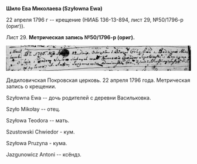 **Шило Ева Миколаева (Szyłowna Ewa)**

22 апреля 1796 г -- крещение (НИАБ 136-13-894, лист 29, №50/1796-р
(ориг)).

Лист 29. **Метрическая запись №50/1796-р (ориг).**

![](./media/d1ce58f660a5ead963fee56aca182da91a89f3c6.png)

Дедиловичская Покровская церковь. 22 апреля 1796 года. Метрическая
запись о крещении.

Szyłowna Ewa -- дочь родителей с деревни Васильковка.

Szyło Mikołay -- отец.

Szyłowa Teodora -- мать.

Szustowski Chwiedor - кум.

Szyłowa Pruzyna - кума.

Jazgunowicz Antoni -- ксёндз.
